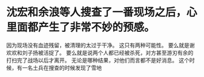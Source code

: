 # 沈宏和余浪等人搜查了一番现场之后，心里面都产生了非常不妙的预感。
因为现场没有血迹残留，被清理的太过于干净。
这只有两种可能性。
要么就是谢欢欢和刘子扬被活捉了。
要么就是说两个人都已经被杀死，对方甚至游刃有余的打扫完了战场以后才离开。
无论是哪种结果，对他们而言都不是好消息。
这个时候，有一名土兵在搜查的时候发现了雪地

